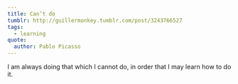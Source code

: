 ```yaml
---
title: Can’t do
tumblr: http://guillermonkey.tumblr.com/post/3243766527
tags:
  - learning
quote:
  author: Pablo Picasso
---
```


I am always doing that which I cannot do, in order that I may learn how to do it.
